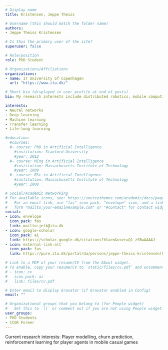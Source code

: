 ```yaml
---
# Display name
title: Kristensen, Jeppe Theiss

# Username (this should match the folder name)
authors:
- Jeppe Theiss Kristensen

# Is this the primary user of the site?
superuser: false

# Role/position
role: PhD Student

# Organizations/Affiliations
organizations:
- name: IT University of Copenhagen
  url: "https://www.itu.dk/"

# Short bio (displayed in user profile at end of posts)
bio: My research interests include distributed robotics, mobile computing and programmable matter.

interests:
- Neural networks
- Deep learning
- Machine learning
- Transfer learning
- Life-long learning

#education:
  #courses:
  #- course: PhD in Artificial Intelligence
    #institution: Stanford University
    #year: 2012
  #- course: MEng in Artificial Intelligence
    #institution: Massachusetts Institute of Technology
    #year: 2009
  #- course: BSc in Artificial Intelligence
    #institution: Massachusetts Institute of Technology
    #year: 2008

# Social/Academic Networking
# For available icons, see: https://sourcethemes.com/academic/docs/page-builder/#icons
#   For an email link, use "fas" icon pack, "envelope" icon, and a link in the
#   form "mailto:your-email@example.com" or "#contact" for contact widget.
social:
- icon: envelope
  icon_pack: fas
  link: mailto:jetk@itu.dk
- icon: google-scholar
  icon_pack: ai
  link: https://scholar.google.dk/citations?hl=en&user=Q1_zSBwAAAAJ
- icon: external-link-alt
  icon_pack: fas
  link: https://pure.itu.dk/portal/da/persons/jeppe-theiss-kristensen(86f83a8b-a3f3-45f0-b94d-4b1689ce60ec).html

# Link to a PDF of your resume/CV from the About widget.
# To enable, copy your resume/CV to `static/files/cv.pdf` and uncomment the lines below.
# - icon: cv
#   icon_pack: ai
#   link: files/cv.pdf

# Enter email to display Gravatar (if Gravatar enabled in Config)
email: ""

# Organizational groups that you belong to (for People widget)
#   Set this to `[]` or comment out if you are not using People widget.
user_groups:
- PhD Students
- CCGR Former
---
```


Current research interests: Player modelling, churn prediction, reinforcement learning for player agents in mobile casual games